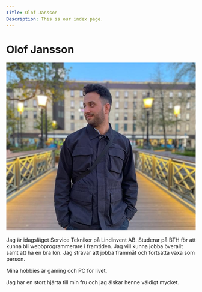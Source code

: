 ```yaml
---
Title: Olof Jansson
Description: This is our index page.
---
```


Olof Jansson
==========================

![Olof Jansson](../assets/img/olof-crop.jpeg "Olof Jansson")

Jag är idagsläget Service Tekniker på Lindinvent AB. Studerar på BTH för att kunna bli webbprogrammerare i framtiden. Jag vill kunna jobba överallt samt att ha en bra lön. Jag strävar att jobba frammåt och fortsätta växa som person. 

Mina hobbies är gaming och PC för livet. 

Jag har en stort hjärta till min fru och jag älskar henne väldigt mycket.
